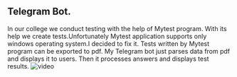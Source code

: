 ## Telegram Bot.
In our college we conduct testing with the help of Mytest program.
With its help we create tests.Unfortunately Mytest application supports
only windows operating system.I decided to fix it.
Tests written by Mytest program can be exported to pdf.
My Telegram bot just parses data from pdf and displays it to users.
Then it processes answers and displays test results.
![video](https://github.com/med-backer02/telegram-bot/blob/master/VID-20221027-WA0009.gif)
